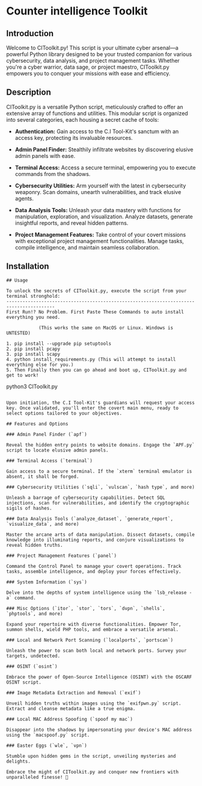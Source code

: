 # Counter intelligence Toolkit

## Introduction

Welcome to CIToolkit.py! This script is your ultimate cyber arsenal—a powerful Python library designed to be your trusted companion for various cybersecurity, data analysis, and project management tasks. Whether you're a cyber warrior, data sage, or project maestro, CIToolkit.py empowers you to conquer your missions with ease and efficiency.

## Description

CIToolkit.py is a versatile Python script, meticulously crafted to offer an extensive array of functions and utilities. This modular script is organized into several categories, each housing a secret cache of tools:

- **Authentication:** Gain access to the C.I Tool-Kit's sanctum with an access key, protecting its invaluable resources.

- **Admin Panel Finder:** Stealthily infiltrate websites by discovering elusive admin panels with ease.

- **Terminal Access:** Access a secure terminal, empowering you to execute commands from the shadows.

- **Cybersecurity Utilities:** Arm yourself with the latest in cybersecurity weaponry. Scan domains, unearth vulnerabilities, and track elusive agents.

- **Data Analysis Tools:** Unleash your data mastery with functions for manipulation, exploration, and visualization. Analyze datasets, generate insightful reports, and reveal hidden patterns.

- **Project Management Features:** Take control of your covert missions with exceptional project management functionalities. Manage tasks, compile intelligence, and maintain seamless collaboration.

## Installation
```
## Usage

To unlock the secrets of CIToolkit.py, execute the script from your terminal stronghold:
----------------------------------------------------------------------------------------
First Run!? No Problem. First Paste These Commands to auto install everything you need.
            
            (This works the same on MacOS or Linux. Windows is UNTESTED)
            
1. pip install --upgrade pip setuptools
2. pip install pcapy 
3. pip install scapy
4. python install_requirements.py (This will attempt to install everything else for you.)
5. Then Finally then you can go ahead and boot up, CIToolkit.py and get to work!

```
python3 CIToolkit.py
```

Upon initiation, the C.I Tool-Kit's guardians will request your access key. Once validated, you'll enter the covert main menu, ready to select options tailored to your objectives.

## Features and Options

### Admin Panel Finder (`apf`)

Reveal the hidden entry points to website domains. Engage the `APF.py` script to locate elusive admin panels.

### Terminal Access (`terminal`)

Gain access to a secure terminal. If the `xterm` terminal emulator is absent, it shall be forged.

### Cybersecurity Utilities (`sqli`, `vulscan`, `hash type`, and more)

Unleash a barrage of cybersecurity capabilities. Detect SQL injections, scan for vulnerabilities, and identify the cryptographic sigils of hashes.

### Data Analysis Tools (`analyze_dataset`, `generate_report`, `visualize_data`, and more)

Master the arcane arts of data manipulation. Dissect datasets, compile knowledge into illuminating reports, and conjure visualizations to reveal hidden truths.

### Project Management Features (`panel`)

Command the Control Panel to manage your covert operations. Track tasks, assemble intelligence, and deploy your forces effectively.

### System Information (`sys`)

Delve into the depths of system intelligence using the `lsb_release -a` command.

### Misc Options (`itor`, `stor`, `tors`, `dvpn`, `shells`, `phptools`, and more)

Expand your repertoire with diverse functionalities. Empower Tor, summon shells, wield PHP tools, and embrace a versatile arsenal.

### Local and Network Port Scanning (`localports`, `portscan`)

Unleash the power to scan both local and network ports. Survey your targets, undetected.

### OSINT (`osint`)

Embrace the power of Open-Source Intelligence (OSINT) with the OSCARF OSINT script.

### Image Metadata Extraction and Removal (`exif`)

Unveil hidden truths within images using the `exifpwn.py` script. Extract and cleanse metadata like a true enigma.

### Local MAC Address Spoofing (`spoof my mac`)

Disappear into the shadows by impersonating your device's MAC address using the `macspoof.py` script.

### Easter Eggs (`wle`, `vpn`)

Stumble upon hidden gems in the script, unveiling mysteries and delights.

Embrace the might of CIToolkit.py and conquer new frontiers with unparalleled finesse! 🚀